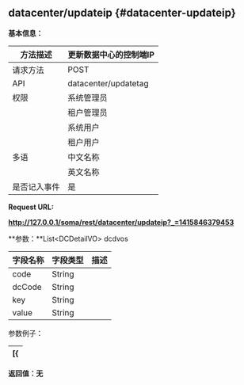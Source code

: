 ## datacenter/updateip {#datacenter-updateip}

**基本信息：**

| 方法描述 | 更新数据中心的控制端IP |
| --- | --- |
| 请求方法 | POST |
| API | datacenter/updatetag |
| 权限 | 系统管理员 | 是 |
|  | 租户管理员 | 否 |
|  | 系统用户 | 是 |
|  | 租户用户 | 否 |
| 多语 | 中文名称 | 更新数据中心的控制端IP |
|  | 英文名称 | Update the controller and redis ip of the datacenter |
| 是否记入事件 | 是 |

**Request URL:**

**http://127.0.0.1/soma/rest/datacenter/updateip?_=1415846379453**

**参数：**List&lt;DCDetailVO&gt; dcdvos

| 字段名称 | 字段类型 | 描述 |
| --- | --- | --- |
| code | String |  |
| dcCode | String |  |
| key | String |  |
| value | String |  |

参数例子：

| [{ |
| --- |

**返回值：无**